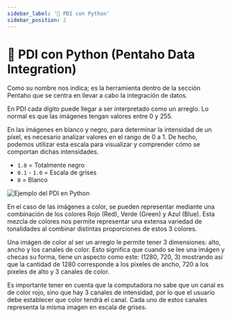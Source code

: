 ```yaml
---
sidebar_label: '🐍 PDI con Python'
sidebar_position: 2
---
```


# 🐍 PDI con Python (Pentaho Data Integration)

Como su nombre nos indica; es la herramienta dentro de la sección Pentaho que se centra en llevar a cabo la integración de datos.

En PDI cada dígito puede llegar a ser interpretado como un arreglo. Lo normal es que las imágenes tengan valores entre 0 y 255.

En las imágenes en blanco y negro, para determinar la intensidad de un píxel, es necesario analizar valores en el rango de 0 a 1. De hecho, podemos utilizar esta escala para visualizar y comprender cómo se comportan dichas intensidades.

- `1.0` = Totalmente negro
- `0.1` - `1.0` = Escala de grises
- `0` = Blanco

![Ejemplo del PDI en Python](/img/procesamiento-de-imagenes/imagenes/pdi-con-python/pdi.png)

En el caso de las imágenes a color, se pueden representar mediante una combinación de los colores Rojo (Red), Verde (Green) y Azul (Blue). Esta mezcla de colores nos permite representar una extensa variedad de tonalidades al combinar distintas proporciones de estos 3 colores.

Una imágen de color al ser un arreglo le permite tener 3 dimensiones: alto, ancho y los canales de color. Esto significa que cuando se lee una imágen y checas su forma, tiene un aspecto como este: (1280, 720, 3) mostrando así que la cantidad de 1280 corresponde a los pixeles de ancho, 720 a los pixeles de alto y 3 canales de color.

Es importante tener en cuenta que la computadora no sabe que un canal es de color rojo, sino que hay 3 canales de intensidad, por lo que el usuario debe establecer que color tendrá el canal. Cada uno de estos canales representa la misma imagen en escala de grises.
